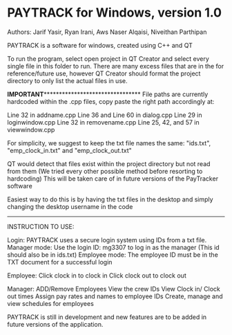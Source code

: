 # PAYTRACK for Windows, version 1.0
Authors: Jarif Yasir, Ryan Irani, Aws Naser Alqaisi, Niveithan Parthipan

PAYTRACK is a software for windows, created using C++ and QT


To run the program, select open project in QT Creator and select every single file in this folder to run.
There are many excess files that are in the for reference/future use, however QT Creator should format the project directory to only list the actual files in use.

********************************************************IMPORTANT****************************************************************************************
File paths are currently hardcoded within the .cpp files, copy paste the right path accordingly at:

Line 32 in addname.cpp 
Line 36 and Line 60 in dialog.cpp 
Line 29 in loginwindow.cpp
Line 32 in removename.cpp 
Line 25, 42, and 57 in viewwindow.cpp

For simplicity, we suggest to keep the txt file names the same: "ids.txt", "emp_clock_in.txt" and "emp_clock_out.txt"

QT would detect that files exist within the project directory but not read from them (We tried every other possible method before resorting to hardcoding)
This will be taken care of in future versions of the PayTracker software

Easiest way to do this is by having the txt files in the desktop and simply changing the desktop username in the code
**********************************************************************************************************************************************************
INSTRUCTION TO USE:

Login:
PAYTRACK uses a secure login system using IDs from a txt file.
Manager mode: Use the login ID: mg3307 to log in as the manager (This id should also be in ids.txt)
Employee mode: The employee ID must be in the TXT document for a successful login


Employee:
Click clock in to clock in
Click clock out to clock out

Manager:
ADD/Remove Employees
View the crew IDs
View Clock in/ Clock out times
Assign pay rates and names to employee IDs
Create, manage and view schedules for employees




PAYTRACK is still in development and new features are to be added in future versions of the application. 
